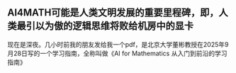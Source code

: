 ## AI4MATH可能是人类文明发展的重要里程碑，即，人类最引以为傲的逻辑思维将败给机房中的显卡
现在是深夜。几小时前我的朋友发给我一个pdf，是北京大学董彬教授在2025年9月28日写的一个学习指南，全称叫做《AI for Mathematics 从入门到前沿的学习指南》
